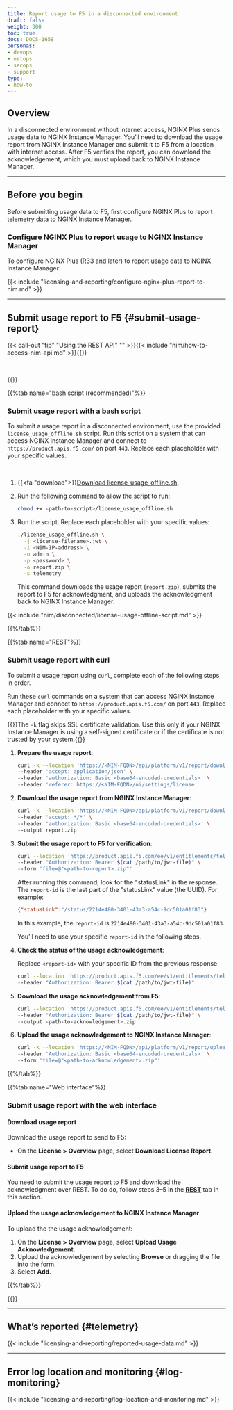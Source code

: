 ```yaml
---
title: Report usage to F5 in a disconnected environment
draft: false
weight: 300
toc: true
docs: DOCS-1658
personas:
- devops
- netops
- secops
- support
type:
- how-to
---
```


## Overview

In a disconnected environment without internet access, NGINX Plus sends usage data to NGINX Instance Manager. You’ll need to download the usage report from NGINX Instance Manager and submit it to F5 from a location with internet access. After F5 verifies the report, you can download the acknowledgement, which you must upload back to NGINX Instance Manager.

---

## Before you begin

Before submitting usage data to F5, first configure NGINX Plus to report telemetry data to NGINX Instance Manager.

### Configure NGINX Plus to report usage to NGINX Instance Manager

To configure NGINX Plus (R33 and later) to report usage data to NGINX Instance Manager:

{{< include "licensing-and-reporting/configure-nginx-plus-report-to-nim.md" >}}

---

## Submit usage report to F5 {#submit-usage-report}

{{< call-out "tip" "Using the REST API" "" >}}{{< include "nim/how-to-access-nim-api.md" >}}{{</call-out>}}

<br>

{{<tabs name="submit-usage-report">}}

{{%tab name="bash script (recommended)"%}}

### Submit usage report with a bash script

To submit a usage report in a disconnected environment, use the provided `license_usage_offline.sh` script. Run this script on a system that can access NGINX Instance Manager and connect to `https://product.apis.f5.com/` on port `443`. Replace each placeholder with your specific values.

<br>

1. {{<fa "download">}}[Download license_usage_offline.sh](/scripts/license_usage_offline.sh).
1.	Run the following command to allow the script to run:

    ```bash
    chmod +x <path-to-script>/license_usage_offline.sh
    ```

1. Run the script. Replace each placeholder with your specific values:

    ``` bash
    ./license_usage_offline.sh \
      -j <license-filename>.jwt \
      -i <NIM-IP-address> \
      -u admin \
      -p <password> \
      -o report.zip \
      -s telemetry
    ```

    This command downloads the usage report (`report.zip`), submits the report to F5 for acknowledgment, and uploads the acknowledgment back to NGINX Instance Manager.

{{< include "nim/disconnected/license-usage-offline-script.md" >}}

{{%/tab%}}

{{%tab name="REST"%}}

### Submit usage report with curl

To submit a usage report using `curl`, complete each of the following steps in order.

Run these `curl` commands on a system that can access NGINX Instance Manager and connect to `https://product.apis.f5.com/` on port `443`. Replace each placeholder with your specific values.

{{<important>}}The `-k` flag skips SSL certificate validation. Use this only if your NGINX Instance Manager is using a self-signed certificate or if the certificate is not trusted by your system.{{</important>}}

1. **Prepare the usage report**:

    ```bash
    curl -k --location 'https://<NIM-FQDN>/api/platform/v1/report/download?format=zip&reportType=telemetry&telemetryAction=prepare' \
    --header 'accept: application/json' \
    --header 'authorization: Basic <base64-encoded-credentials>' \
    --header 'referer: https://<NIM-FQDN>/ui/settings/license'
    ``` 

1. **Download the usage report from NGINX Instance Manager**:

    ```bash  
    curl -k --location 'https://<NIM-FQDN>/api/platform/v1/report/download?format=zip&reportType=telemetry&telemetryAction=download' \
    --header 'accept: */*' \
    --header 'authorization: Basic <base64-encoded-credentials>' \
    --output report.zip
    ```

1. **Submit the usage report to F5 for verification**:

    ```bash
    curl --location 'https://product.apis.f5.com/ee/v1/entitlements/telemetry/bulk' \
    --header "Authorization: Bearer $(cat /path/to/jwt-file)" \
    --form 'file=@"<path-to-report>.zip"'
    ```

    After running this command, look for the "statusLink" in the response. The `report-id` is the last part of the "statusLink" value (the UUID). For example:

      ```json
      {"statusLink":"/status/2214e480-3401-43a3-a54c-9dc501a01f83"}
      ```

    In this example, the `report-id` is `2214e480-3401-43a3-a54c-9dc501a01f83`.

    You’ll need to use your specific `report-id` in the following steps.

1. **Check the status of the usage acknowledgement**:

    Replace `<report-id>` with your specific ID from the previous response.

    ```bash
    curl --location 'https://product.apis.f5.com/ee/v1/entitlements/telemetry/bulk/status/<report-id>' \
    --header "Authorization: Bearer $(cat /path/to/jwt-file)"
    ```

1. **Download the usage acknowledgement from F5**:

    ```bash
    curl --location 'https://product.apis.f5.com/ee/v1/entitlements/telemetry/bulk/download/<report-id>' \
    --header "Authorization: Bearer $(cat /path/to/jwt-file)" \
    --output <path-to-acknowledgement>.zip
    ```

1. **Upload the usage acknowledgement to NGINX Instance Manager**:

    ```bash
    curl -k --location 'https://<NIM-FQDN>/api/platform/v1/report/upload' \
    --header 'Authorization: Basic <base64-encoded-credentials>' \
    --form 'file=@"<path-to-acknowledgement>.zip"'
    ```

{{%/tab%}}

{{%tab name="Web interface"%}}

### Submit usage report with the web interface

#### Download usage report

Download the usage report to send to F5:

- On the **License > Overview** page, select **Download License Report**. 

#### Submit usage report to F5

You need to submit the usage report to F5 and download the acknowledgment over REST. To do do, follow steps 3–5 in the [**REST**](#add-license-submit-initial-usage-report) tab in this section.

#### Upload the usage acknowledgement to NGINX Instance Manager

To upload the the usage acknowledgement:

1. On the **License > Overview** page, select **Upload Usage Acknowledgement**.
2. Upload the acknowledgement by selecting **Browse** or dragging the file into the form.
3. Select **Add**. 

{{%/tab%}}


{{</tabs>}}

---

## What’s reported {#telemetry}

{{< include "licensing-and-reporting/reported-usage-data.md" >}}

---

## Error log location and monitoring {#log-monitoring}

{{< include "licensing-and-reporting/log-location-and-monitoring.md" >}}

